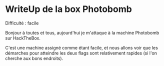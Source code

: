# WriteUp de la box Photobomb

Difficulté : facile

Bonjour à toutes et tous, aujourd'hui je m'attaque à la machine Photobomb sur HackTheBox. 

C'est une machine assigné comme étant facile, et nous allons voir que les démarches pour atteindre les deux flags sont relativement rapides (si l'on cherche aux bons endroits).
